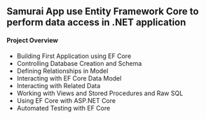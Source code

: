 ## Samurai App use Entity Framework Core to perform data access in  .NET application

#### Project Overview 

<ul>
  <li>Building First Application using EF Core</li>
  <li>Controlling Database Creation and Schema</li>
  <li>Defining Relationships in Model</li>
  <li>Interacting with EF Core Data Model</li>
  <li>Interacting with Related Data</li>
  <li>Working with Views and Stored Procedures and Raw SQL</li>
  <li>Using EF Core with ASP.NET Core</li>
  <li>Automated Testing with EF Core</li>
</ul>
